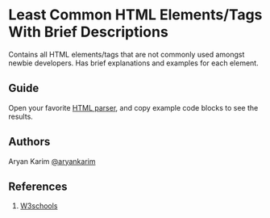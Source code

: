 # Least Common HTML Elements/Tags With Brief Descriptions

Contains all HTML elements/tags that are not commonly used amongst newbie developers. Has brief explanations and examples for each element.

## Guide

Open your favorite [HTML parser](https://codebeautify.org/htmlviewer), and copy example code blocks to see the results.

## Authors

Aryan Karim
[@aryankarim](https://github.com/aryankarim)

## References

1. [W3schools](https://www.w3schools.com/TAgs/default.asp)
